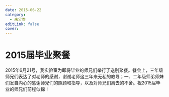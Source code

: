 ```yaml
---
date: 2015-06-22
category:
  - 未分类
editLink: false
cover: 
---
```



# 2015届毕业聚餐

2015年6月21号，我实验室为即将毕业的师兄们举行了送别聚餐。餐会上，三年级师兄们表达了对老师的感谢，谢谢老师这三年来无私的教导；一、二年级师弟师妹们发自内心的感谢师兄们的照顾和指导，以及对师兄们离去的不舍。祝2015届毕业的师兄们前程似锦！
<!-- more -->
